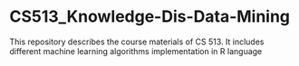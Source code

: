 # CS513_Knowledge-Dis-Data-Mining
This repository describes the course materials of CS 513. It includes different machine learning algorithms implementation in R language
